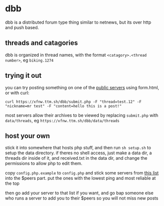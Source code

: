 # dbb
dbb is a distributed forum type thing similar to netnews, but its over http and push based.

## threads and catagories
dbb is organized in thread names, with the format `<catagory>.<thread number>`, eg `biking.1274`

## trying it out

you can try posting something on one of the [public servers](https://github.com/xfnw/dbb/wiki/known-servers)
using form.html, or with curl:

```
curl https://xfnw.ttm.sh/dbb/submit.php -F "thread=test.12" -F "nickname=mr test" -F "content=hello this is a post!"
```

most servers allow their archives to be viewed by replacing `submit.php` with `data/threads`, eg `https://xfnw.ttm.sh/dbb/data/threads`


## host your own
stick it into somewhere that hosts php stuff, and then run `sh setup.sh` to setup the data directory.
if theres no shell access, just make a data dir, a threads dir inside of it, and received.txt in the data dir,
and change the permissions to allow php to edit them.

copy `config.php.example` to `config.php` and stick some servers from
[this list](https://github.com/xfnw/dbb/wiki/known-servers) into the $peers
part. put the ones with the lowest ping and most reliable at the top

then go add your server to that list if you want, and go bap someone else who runs a server to add you to their $peers
so you will not miss new posts

